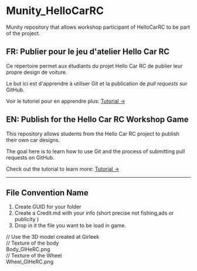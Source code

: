 # Munity_HelloCarRC
Munity repository that allows workshop participant of HelloCarRC to be part of the project.


## FR: Publier pour le jeu d'atelier Hello Car RC

Ce répertoire permet aux étudiants du projet Hello Car RC de publier leur propre design de voiture.

Le but ici est d'apprendre à utiliser Git et la publication de *pull requests* sur GitHub.

Voir le tutoriel pour en apprendre plus: [Tutorial ->](BonjourMunity.md)



## EN: Publish for the Hello Car RC Workshop Game

This repository allows students from the Hello Car RC project to publish their own car designs.

The goal here is to learn how to use Git and the process of submitting pull requests on GitHub.

Check out the tutorial to learn more: [Tutorial ->](HelloMunity.md)



-----------------

##  File Convention Name

1. Create GUID for your folder
2. Create a Credit.md with your info (short precise not fishing,ads or publicity )
3. Drop in it the file you want to be load in game.



// Use the 3D model created at Girleek   
// Texture of the body   
Body_GlHeRC.png   
// Texture of the Wheel   
Wheel_GlHeRC.png    
